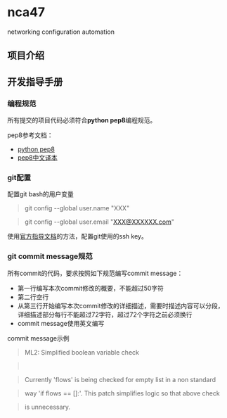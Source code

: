 # nca47

networking configuration automation

## 项目介绍

## 开发指导手册

### 编程规范

所有提交的项目代码必须符合**python pep8**编程规范。

pep8参考文档：

* [python pep8](https://www.python.org/dev/peps/pep-0008/)
* [pep8中文译本](http://blog.sae.sina.com.cn/archives/4781)

### git配置

配置git bash的用户变量

> git config --global user.name "XXX"

> git config --global user.email "XXX@XXXXXX.com"

使用[官方指导文档](https://help.github.com/articles/generating-an-ssh-key/#platform-windows)的方法，配置git使用的ssh key。

### git commit message规范

所有commit的代码，要求按照如下规范编写commit message：

* 第一行编写本次commit修改的概要，不能超过50字符
* 第二行空行
* 从第三行开始编写本次commit修改的详细描述，需要时描述内容可以分段，详细描述部分每行不能超过72字符，超过72个字符之前必须换行
* commit message使用英文编写

commit message示例

> ML2: Simplified boolean variable check

> <br />

> Currently 'flows' is being checked for empty list in a non standard 

> way 'if flows == []:'. This patch simplifies logic so that above check

> is unnecessary.


